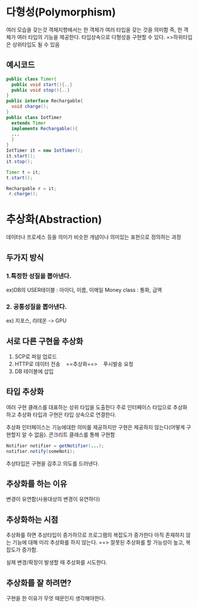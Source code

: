 # 다형성(Polymorphism)
여러 모습을 갖는것
객체지향에서는 한 객체가 여러 타입을 갖는 것을 의미함 즉, 한 객체가 여러 타입의 기능을 제공한다.
타입상속으로 다형성을 구현할 수 있다.
=>하위타입은 상위타입도 될 수 있음
## 예시코드
```JAVA
public class Timer{
  public void start(){..}
  public void stop(){..}
}
public interface Rechargable{
  void charge();
}
public class IotTimer
  extends Timer
  implements Rechargable(){
  ...
  }
}
IotTimer it = new IotTimer();
it.start();
it.stop();

Timer t = it;
t.start();

Rechargable r = it;
 r.charge();
```

# 추상화(Abstraction)
데이터나 프로세스 등을 의미가 비슷한 개념이나 의미있는 표현으로 정의하는 과정
## 두가지 방식
### 1.특정한 성질을 뽑아낸다.
ex)DB의 USER테이블 : 아이디, 이름, 이메일
   Money class : 통화, 금액
### 2. 공통성질을 뽑아낸다.
ex) 지포스, 라데온 -> GPU

## 서로 다른 구현을 추상화
1. SCP로 파일 업로드
2. HTTP로 데이터 전송   &nbsp;&nbsp;        ==추상화==>    &nbsp;&nbsp;       푸시발송 요청
3. DB 테이블에 삽입

## 타입 추상화
여러 구현 클래스를 대표하는 상위 타입을 도출한다
주로 인터페이스 타입으로 추상화 하고 추상화 타입과 구현은 타입 상속으로 연결한다.

추상화 인터페이스는 기능에대한 의미를 제공하지만 구현은 제공하지 않는다(어떻게 구현할지 알 수 없음).
콘크리트 클래스를 통해 구현함
```JAVA
Notifier notifier = getNotifier(...);
notifier.notify(someNoti);
```
추상타입은 구현을 감추고 의도를 드러낸다.

## 추상화를 하는 이유
변경이 유연함(사용대상의 변경이 유연하다)

## 추상화하는 시점
추상화를 하면 추상타입이 증가하므로 프로그램의 복잡도가 증가한다
아직 존재하지 않는 기능에 대해 미리 추상화를 하지 않는다. ==> 잘못된 추상화를 할 가능성이 높고, 복잡도가 증가함.

실제 변경/확장이 발생할 때 추상화를 시도한다.
## 추상화를 잘 하려면?
구현을 한 이유가 무엇 때문인지 생각해야한다.
